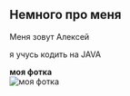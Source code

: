 ## Немного про меня
Меня зовут Алексей  

я учусь кодить на JAVA  

**моя фотка**  
![моя фотка](/alex.jpg)
